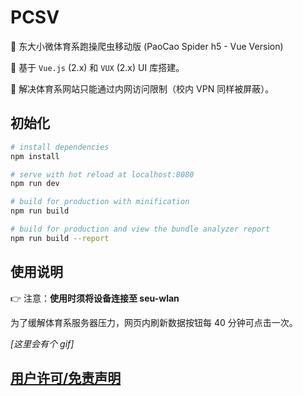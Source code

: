 # PCSV

:information_desk_person: 东大小微体育系跑操爬虫移动版 (PaoCao Spider h5 - Vue Version)

:dancers: 基于 `Vue.js` (2.x) 和 `VUX` (2.x) UI 库搭建。

:wave: 解决体育系网站只能通过内网访问限制（校内 VPN 同样被屏蔽）。

## 初始化

```bash
# install dependencies
npm install

# serve with hot reload at localhost:8080
npm run dev

# build for production with minification
npm run build

# build for production and view the bundle analyzer report
npm run build --report
```

## 使用说明

:point_right: 注意：**使用时须将设备连接至 seu-wlan**

为了缓解体育系服务器压力，网页内刷新数据按钮每 40 分钟可点击一次。

_[这里会有个 gif]_

## [用户许可/免责声明](./EULA.md)

